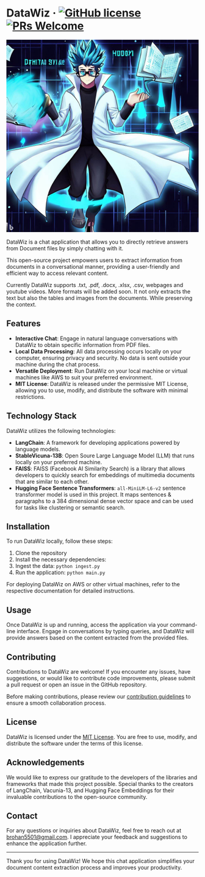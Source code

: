 # DataWiz &middot; [![GitHub license](https://img.shields.io/badge/license-MIT-blue.svg)](LICENSE) [![PRs Welcome](https://img.shields.io/badge/PRs-welcome-brightgreen.svg)](https://reactjs.org/docs/how-to-contribute.html#your-first-pull-request)

![DataWiz](./media/DataWiz.png)

DataWiz is a chat application that allows you to directly retrieve answers from Document files by simply chatting with it.

This open-source project empowers users to extract information from documents in a conversational manner, providing a user-friendly and efficient way to access relevant content.

Currently DataWiz supports .txt, .pdf, .docx, .xlsx, .csv, webpages and youtube videos. More formats will be added soon. It not only extracts the text but also the tables and images from the documents. While preserving the context.

## Features

- **Interactive Chat**: Engage in natural language conversations with DataWiz to obtain specific information from PDF files.
- **Local Data Processing**: All data processing occurs locally on your computer, ensuring privacy and security. No data is sent outside your machine during the chat process.
- **Versatile Deployment**: Run DataWiz on your local machine or virtual machines like AWS to suit your preferred environment.
- **MIT License**: DataWiz is released under the permissive MIT License, allowing you to use, modify, and distribute the software with minimal restrictions.

## Technology Stack

DataWiz utilizes the following technologies:

- **LangChain**: A framework for developing applications powered by language models.
- **StableVicuna-13B**: Open Soure Large Language Model (LLM) that runs locally on your preferred machine.
- **FAISS**: FAISS (Facebook AI Similarity Search) is a library that allows developers to quickly search for embeddings of multimedia documents that are similar to each other.
- **Hugging Face Sentence Transformers**: `all-MiniLM-L6-v2` sentence transformer model is used in this project. It maps sentences & paragraphs to a 384 dimensional dense vector space and can be used for tasks like clustering or semantic search.

## Installation

To run DataWiz locally, follow these steps:

1. Clone the repository
2. Install the necessary dependencies:
3. Ingest the data: `python ingest.py`
4. Run the application: `python main.py`

For deploying DataWiz on AWS or other virtual machines, refer to the respective documentation for detailed instructions.

## Usage

Once DataWiz is up and running, access the application via your command-line interface. Engage in conversations by typing queries, and DataWiz will provide answers based on the content extracted from the provided files.

## Contributing

Contributions to DataWiz are welcome! If you encounter any issues, have suggestions, or would like to contribute code improvements, please submit a pull request or open an issue in the GitHub repository.

Before making contributions, please review our [contribution guidelines](CONTRIBUTING.md) to ensure a smooth collaboration process.

## License

DataWiz is licensed under the [MIT License](LICENSE). You are free to use, modify, and distribute the software under the terms of this license.

## Acknowledgements

We would like to express our gratitude to the developers of the libraries and frameworks that made this project possible. Special thanks to the creators of LangChain, Vacunia-13, and Hugging Face Embeddings for their invaluable contributions to the open-source community.

## Contact

For any questions or inquiries about DataWiz, feel free to reach out at [brohan5501@gmail.com](brohan5501@gmail.com). I appreciate your feedback and suggestions to enhance the application further.

---

Thank you for using DataWiz! We hope this chat application simplifies your document content extraction process and improves your productivity.
